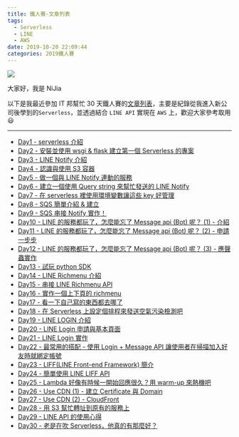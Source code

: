 ```yaml
---
title: 鐵人賽-文章列表
tags:
  - Serverless
  - LINE
  - AWS
date: 2019-10-20 22:09:44
categories: 2019鐵人賽
---
```


![](https://i.imgur.com/abW5lFB.jpg)

大家好，我是 NiJia

以下是我最近參加 IT 邦幫忙 30 天鐵人賽的[文章列表](https://ithelp.ithome.com.tw/users/20111481/ironman/2475)，主要是紀錄從我進入新公司後學到的`Serverless`，並透過結合 `LINE API` 實現在 `AWS` 上，歡迎大家參考取用 😃

---

- [Day1 - serverless 介紹](https://nijialin.com/2019/09/16/Day1-serverless-%E4%BB%8B%E7%B4%B9/)
- [Day2 - 安裝並使用 wsgi & flask 建立第一個 Serverless 的專案](https://nijialin.com/2019/09/17/Day2-%E5%AE%89%E8%A3%9D%E4%B8%A6%E4%BD%BF%E7%94%A8%20wsgi%20&%20flask%20%E5%BB%BA%E7%AB%8B%E7%AC%AC%E4%B8%80%E5%80%8B%20Serverless%20%E7%9A%84%E5%B0%88%E6%A1%88/)
- [Day3 - LINE Notify 介紹](https://nijialin.com/2019/09/18/Day3-LINE-Notify-%E4%BB%8B%E7%B4%B9/)
- [Day4 - 認識與使用 S3 容器](https://nijialin.com/2019/09/19/Day4-%E8%AA%8D%E8%AD%98%E8%88%87%E4%BD%BF%E7%94%A8-S3-%E5%AE%B9%E5%99%A8/)
  <!-- more -->
- [Day5 - 做一個與 LINE Notify 連動的服務](https://nijialin.com/2019/09/20/Day5-%E5%81%9A%E4%B8%80%E5%80%8B%E8%88%87-LINE-Notify-%E9%80%A3%E5%8B%95%E7%9A%84%E6%9C%8D%E5%8B%99/)
- [Day6 - 建立一個使用 Query string 來幫忙發送的 LINE Notify](https://nijialin.com/2019/09/21/Day6-%E5%BB%BA%E7%AB%8B%E4%B8%80%E5%80%8B%E4%BD%BF%E7%94%A8-Query-string-%E4%BE%86%E5%B9%AB%E5%BF%99%E7%99%BC%E9%80%81%E7%9A%84-LINE-Notify/)
- [Day7 - 在 serverless 裡使用環境變數讓這些 key 好管理](https://nijialin.com/2019/09/21/Day7-%E5%9C%A8-serverless-%E8%A3%A1%E4%BD%BF%E7%94%A8%E7%92%B0%E5%A2%83%E8%AE%8A%E6%95%B8%E8%AE%93%E9%80%99%E4%BA%9B-key-%E5%A5%BD%E7%AE%A1%E7%90%86/)
- [Day8 - SQS 簡單介紹 & 建立](https://nijialin.com/2019/09/22/Day8-SQS-%E7%B0%A1%E5%96%AE%E4%BB%8B%E7%B4%B9-%E5%BB%BA%E7%AB%8B/)
- [Day9 - SQS 串接 Notify 實作！](https://nijialin.com/2019/09/23/Day9-SQS-%E4%B8%B2%E6%8E%A5-Notify-%E5%AF%A6%E4%BD%9C%EF%BC%81/)
- [Day10 - LINE 的服務都玩了，怎麼能忘了 Message api (Bot) 呢？ (1) - 介紹](https://nijialin.com/2019/09/24/Day10-LINE-%E7%9A%84%E6%9C%8D%E5%8B%99%E9%83%BD%E7%8E%A9%E4%BA%86%EF%BC%8C%E6%80%8E%E9%BA%BC%E8%83%BD%E5%BF%98%E4%BA%86-Message-api-Bot-%E5%91%A2%EF%BC%9F-1-%E4%BB%8B%E7%B4%B9/)
- [Day11 - LINE 的服務都玩了，怎麼能忘了 Message api (Bot) 呢？ (2) - 申請一步步](https://nijialin.com/2019/09/25/Day11-LINE-%E7%9A%84%E6%9C%8D%E5%8B%99%E9%83%BD%E7%8E%A9%E4%BA%86%EF%BC%8C%E6%80%8E%E9%BA%BC%E8%83%BD%E5%BF%98%E4%BA%86-Message-api-Bot-%E5%91%A2%EF%BC%9F-2-%E7%94%B3%E8%AB%8B%E4%B8%80%E6%AD%A5%E6%AD%A5/)
- [Day12 - LINE 的服務都玩了，怎麼能忘了 Message api (Bot) 呢？ (3) - 應聲蟲實作](https://nijialin.com/2019/09/26/Day12-LINE-%E7%9A%84%E6%9C%8D%E5%8B%99%E9%83%BD%E7%8E%A9%E4%BA%86%EF%BC%8C%E6%80%8E%E9%BA%BC%E8%83%BD%E5%BF%98%E4%BA%86-Message-api-Bot-%E5%91%A2%EF%BC%9F-3-%E6%87%89%E8%81%B2%E8%9F%B2%E5%AF%A6%E4%BD%9C/)
- [Day13 - 試玩 python SDK](https://nijialin.com/2019/09/27/Day13-%E8%A9%A6%E7%8E%A9-python-SDK/)
- [Day14 - LINE Richmenu 介紹](https://nijialin.com/2019/09/28/Day14-LINE-Richmenu-%E4%BB%8B%E7%B4%B9/)
- [Day15 - 串接 LINE Richmenu API](https://nijialin.com/2019/09/29/Day15-%E4%B8%B2%E6%8E%A5-LINE-Richmenu-API/)
- [Day16 - 實作一個上下頁的 richmenu](https://nijialin.com/2019/09/30/Day16-%E5%AF%A6%E4%BD%9C%E4%B8%80%E5%80%8B%E4%B8%8A%E4%B8%8B%E9%A0%81%E7%9A%84-richmenu/)
- [Day17 - 看一下自己寫的東西都去哪了](https://nijialin.com/2019/10/01/Day17-%E7%9C%8B%E4%B8%80%E4%B8%8B%E8%87%AA%E5%B7%B1%E5%AF%AB%E7%9A%84%E6%9D%B1%E8%A5%BF%E9%83%BD%E5%8E%BB%E5%93%AA%E4%BA%86/)
- [Day18 - 在 Serverless 上設定個排程來發送空氣污染檢測吧](https://nijialin.com/2019/10/02/Day18-在-Serverless-上設定個排程來發送空氣污染檢測吧/)
- [Day19 - LINE LOGIN 介紹](https://nijialin.com/2019/10/03/Day19-LINE-LOGIN-%E4%BB%8B%E7%B4%B9/)
- [Day20 - LINE Login 申請與基本頁面](https://nijialin.com/2019/10/04/Day20-LINE-Login-%E7%94%B3%E8%AB%8B%E8%88%87%E5%9F%BA%E6%9C%AC%E9%A0%81%E9%9D%A2/)
- [Day21 - LINE Login 實作](https://nijialin.com/2019/10/05/Day21-LINE-Login-%E5%AF%A6%E4%BD%9C/)
- [Day22 - 最常用的搭配 - 使用 Login + Message API 讓使用者在掃描加入好友時就綁定帳號](https://nijialin.com/2019/10/06/Day22-%E6%9C%80%E5%B8%B8%E7%94%A8%E7%9A%84%E6%90%AD%E9%85%8D-%E4%BD%BF%E7%94%A8-Login-Message-API-%E8%AE%93%E4%BD%BF%E7%94%A8%E8%80%85%E5%9C%A8%E6%8E%83%E6%8F%8F%E5%8A%A0%E5%85%A5%E5%A5%BD%E5%8F%8B%E6%99%82%E5%B0%B1%E7%B6%81%E5%AE%9A%E5%B8%B3%E8%99%9F/)
- [Day23 - LIFF(LINE Front-end Framework) 簡介](https://nijialin.com/2019/10/07/Day23-LIFF-LINE-Front-end-Framework-%E7%B0%A1%E4%BB%8B/)
- [Day24 - 簡單使用 LINE LIFF API](https://nijialin.com/2019/10/08/Day24-%E7%B0%A1%E5%96%AE%E4%BD%BF%E7%94%A8-LINE-LIFF-API/)
- [Day25 - Lambda 好像有時候一開始回應很久？用 warm-up 來熱機吧](https://nijialin.com/2019/10/09/Day25-Lambda-%E5%A5%BD%E5%83%8F%E6%9C%89%E6%99%82%E5%80%99%E4%B8%80%E9%96%8B%E5%A7%8B%E5%9B%9E%E6%87%89%E5%BE%88%E4%B9%85%EF%BC%9F%E7%94%A8-warm-up-%E4%BE%86%E7%86%B1%E6%A9%9F%E5%90%A7/)
- [Day26 - Use CDN (1) - 建立 Certificate 與 Domain](https://nijialin.com/2019/10/10/Day26-Use-CDN-1-%E5%BB%BA%E7%AB%8B-Certificate-%E8%88%87-Domain/)
- [Day27 - Use CDN (2) - CloudFront](https://nijialin.com/2019/10/11/Day27-Use-CDN-2-CloudFront/)
- [Day28 - 用 S3 幫忙轉址到原有的服務上](https://nijialin.com/2019/10/12/Day28-%E7%94%A8-S3-%E5%B9%AB%E5%BF%99%E8%BD%89%E5%9D%80%E5%88%B0%E5%8E%9F%E6%9C%89%E7%9A%84%E6%9C%8D%E5%8B%99%E4%B8%8A/)
- [Day29 - LINE API 的使用心得](https://nijialin.com/2019/10/13/Day29-LINE-API-%E7%9A%84%E4%BD%BF%E7%94%A8%E5%BF%83%E5%BE%97/)
- [Day30 - 老是在吹 Serverless，他真的有那麼好？](https://nijialin.com/2019/10/14/Day30-%E8%80%81%E6%98%AF%E5%9C%A8%E5%90%B9-Serverless%EF%BC%8C%E4%BB%96%E7%9C%9F%E7%9A%84%E6%9C%89%E9%82%A3%E9%BA%BC%E5%A5%BD%EF%BC%9F/)

